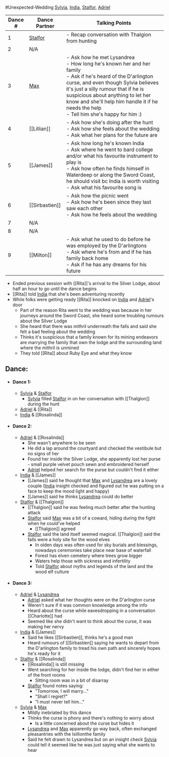 #Unexpected-Wedding 
[Sylvia](PCs/Past/Sylvia.md), [India](PCs/Current/India.md), [Stalfor](PCs/Current/Stalfor.md), [Adriel](PCs/Current/Adriel.md)

|Dance #|Dance Partner|Talking Points|
|---|---|---|
|1|[Stalfor](PCs/Current/Stalfor.md)|- Recap conversation with Thalgion from hunting|
|2|N/A||
|3|[Max](NPCs/Deceased/Max.md)|- Ask how he met Lysandrea <br> - How long he's known her and her family <br> - Ask if he's heard of the D'arlington curse, and even though Sylvia believes it's just a silly rumour that if he is suspicious about anything to let her know and she'll help him handle it if he needs the help <br> - Tell him she's happy for him :)|
|4|[[Lillian]]|- Ask how she's doing after the hunt <br> - Ask how she feels about the wedding <br> - Ask what her plans for the future are|
|5|[[James]]|- Ask how long he's known India <br> - Ask where he went to bard college and/or what his favourite instrument to play is <br> - Ask how often he finds himself in Waterdeep or along the Sword Coast, he should visit bc India is worth visiting <br> - Ask what his favourite song is|
|6|[[Sirbastien]]|- Ask how the picnic went <br> - Ask how he's been since they last saw each other <br> - Ask how he feels about the wedding|
|7|N/A||
|8|N/A||
|9|[[Milton]]|- Ask what he used to do before he was employed by the D'arlingtons <br> - Ask where he's from and if he has family back home <br> - Ask if he has any dreams for his future|

- Ended previous session with [[Rita]]'s arrival to the Silver Lodge, about half an hour to go until the dance begins
- [[Rita]] told [India](PCs/Current/India.md) that she's been adventuring recently
- While folks were getting ready [[Rita]] knocked on [India](PCs/Current/India.md) and [Adriel](PCs/Current/Adriel.md)'s door
	- Part of the reason Rita went to the wedding was because in her journeys around the Sword Coast, she heard some troubling rumours about the Silver Lodge
	- She heard that there was mithril underneath the falls and said she felt a bad feeling about the wedding
	- Thinks it's suspicious that a family known for its mining endeavors are marrying the family that own the lodge and the surrounding land where the mithril is unmined
	- They told [[Rita]] about Ruby Eye and what they know

## Dance:
- #### Dance 1:
	- [Sylvia](PCs/Past/Sylvia.md) & [Stalfor](PCs/Current/Stalfor.md)
		- [Sylvia](PCs/Past/Sylvia.md) filled [Stalfor](PCs/Current/Stalfor.md) in on her conversation with [[Thalgion]] during the hunt
	- [Adriel](PCs/Current/Adriel.md) & [[Rita]]
	- [India](PCs/Current/India.md) & [[Rosalinda]]
- #### Dance 2:
	- [Adriel](PCs/Current/Adriel.md) & [[Rosalinda]]
		- She wasn't anywhere to be seen
		- He did a lap around the courtyard and checked the vestibule but no signs of her
		- Found her inside the Silver Lodge, she apparently lost her purse - small purple velvet pouch sewn and embroidered herself
		- [Adriel](PCs/Current/Adriel.md) helped her search for the purse but couldn't find it either
	- [India](PCs/Current/India.md) & [[James]]
		- [[James]] said he thought that [Max](NPCs/Deceased/Max.md) and [Lysandrea](NPCs/Living/Lysandrea.md) are a lovely couple ([India](PCs/Current/India.md) insight checked and figured out he was putting on a face to keep the mood light and happy)
		- [[James]] said he thinks [Lysandrea](NPCs/Living/Lysandrea.md) could do better
	- [Stalfor](PCs/Current/Stalfor.md) & [[Thalgion]]
		- [[Thalgion]] said he was feeling much better after the hunting attack
		- [Stalfor](PCs/Current/Stalfor.md) said [Max](NPCs/Deceased/Max.md) was a bit of a coward, hiding during the fight when he could've helped 
			- [[Thalgion]] agreed
		- [Stalfor](PCs/Current/Stalfor.md) said the land itself seemed magical. [[Thalgion]] said the falls were a holy site for the wood elves
			- In olden days was often used for sky burials and blessings, nowadays ceremonies take place near base of waterfall
			- Forest has elven cemetery where trees grow bigger
			- Waters help those with sickness and infertility
			- Told [Stalfor](PCs/Current/Stalfor.md) about myths and legends of the land and the wood elf culture
- #### Dance 3:
	- [Adriel](PCs/Current/Adriel.md) & [Lysandrea](NPCs/Living/Lysandrea.md)
		- [Adriel](PCs/Current/Adriel.md) asked what her thoughts were on the D'arlington curse
		- Weren't sure if it was common knowledge among the info
		- Heard about the curse while eavesdropping in a conversation [[Charlotte]] had
		- Seemed like she didn't want to think about the curse, it was making her nervy
	- [India](PCs/Current/India.md) & [[James]]
		- Said he likes [[Sirbastien]], thinks he's a good man
		- Heard rumours of [[Sirbastien]] saying he wants to depart from the D'arlington family to tread his own path and sincerely hopes he's ready for it
	- [Stalfor](PCs/Current/Stalfor.md) & [[Rosalinda]]
		- [[Rosalinda]] is still missing
		- Went searching for her inside the lodge, didn't find her in either of the front rooms
			- Sitting room was in a bit of disarray
		- [Stalfor](PCs/Current/Stalfor.md) found notes saying:
			- "Tomorrow, I will marry..."
			- "Shall I regret?"
			- "I must never tell him..."
	- [Sylvia](PCs/Past/Sylvia.md) & [Max](NPCs/Deceased/Max.md)
		- Mildly inebriated by this dance
		- Thinks the curse is phony and there's nothing to worry about
			- Is a little concerned about the curse but hides it
		- [Lysandrea](NPCs/Living/Lysandrea.md) and [Max](NPCs/Deceased/Max.md) apparently go way back, often exchanged pleasantries with the Isillionthe family
		- Said he felt drawn to Lysandrea but on an insight check [Sylvia](PCs/Past/Sylvia.md) could tell it seemed like he was just saying what she wants to hear